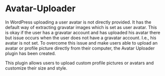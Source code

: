 # Avatar-Uploader
In WordPress uploading a user avatar is not directly provided. It has the default way of extracting gravatar images which is set as user avatar. This is okay if the user has a gravatar account and has uploaded his avatar there but issue occurs when the user does not have a gravatar account. I.e., his avatar is not set. To overcome this issue and make users able to upload an avatar or profile picture directly from their computer, the Avatar Uploader plugin has been created.

This plugin allows users to upload custom profile pictures or avatars and customize their size and style.

